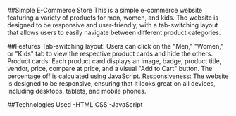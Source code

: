 ##Simple E-Commerce Store
This is a simple e-commerce website featuring a variety of products for men, women, and kids. The website is designed to be responsive and user-friendly, with a tab-switching layout that allows users to easily navigate between different product categories.

##Features
Tab-switching layout: Users can click on the "Men," "Women," or "Kids" tab to view the respective product cards and hide the others.
Product cards: Each product card displays an image, badge, product title, vendor, price, compare at price, and a visual "Add to Cart" button. The percentage off is calculated using JavaScript.
Responsiveness: The website is designed to be responsive, ensuring that it looks great on all devices, including desktops, tablets, and mobile phones.

##Technologies Used
-HTML
CSS
-JavaScript
